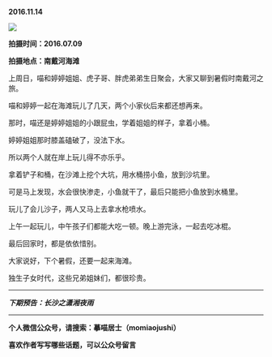 **2016.11.14**

![](http://upload-images.jianshu.io/upload_images/51001-80a0319d3743b938.jpg?imageMogr2/auto-orient/strip%7CimageView2/2/w/1240)

**拍摄时间：2016.07.09**

**拍摄地点：南戴河海滩**

上周日，喵和婷婷姐姐、虎子哥、胖虎弟弟生日聚会，大家又聊到暑假时南戴河之旅。

喵和婷婷一起在海滩玩儿了几天，两个小家伙后来都还想再来。

那时，喵还是婷婷姐姐的小跟屁虫，学着姐姐的样子，拿着小桶。

婷婷姐姐那时膝盖磕破了，没法下水。

所以两个人就在岸上玩儿得不亦乐乎。

拿着铲子和桶，在沙滩上挖个大坑，用水桶捞小鱼，放到沙坑里。

可是马上发现，水会很快渗走，小鱼就干了，最后只能把小鱼放到水桶里。

玩儿了会儿沙子，两人又马上去拿水枪喷水。

上午一起玩儿，中午孩子们都能大吃一顿。晚上游完泳，一起去吃冰棍。

最后回家时，都是依依惜别。

大家说好，下个暑假，还要一起来海滩。

独生子女时代，这些兄弟姐妹们，都很珍贵。



***

***下期预告：长沙之潇湘夜雨***

***

**个人微信公众号，请搜索：摹喵居士（momiaojushi）**

**喜欢作者写写哪些话题，可以公众号留言**